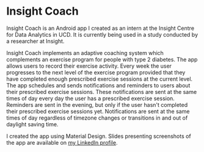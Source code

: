 # Insight Coach
Insight Coach is an Android app I created as an intern at the Insight Centre for Data Analytics in UCD. It is currently being used in a study conducted by a researcher at Insight.

Insight Coach implements an adaptive coaching system which complements an exercise program for people with type 2 diabetes. The app allows users to record their exercise activity. Every week the user progresses to the next level of the exercise program provided that they have completed enough prescribed exercise sessions at the current level. The app schedules and sends notifications and reminders to users about their prescribed exercise sessions. These notifications are sent at the same times of day every day the user has a prescribed exercise session. Reminders are sent in the evening, but only if the user hasn't completed their prescribed exercise sessions yet. Notifications are sent at the same times of day regardless of timezone changes or transitions in and out of daylight saving time.

I created the app using Material Design. Slides presenting screenshots of the app are available on [my LinkedIn profile](https://www.linkedin.com/in/daniel-conroy/).
